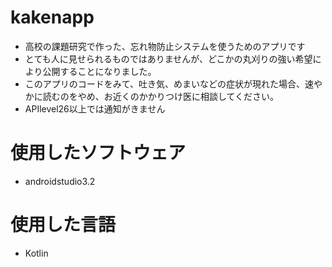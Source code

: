 # kakenapp
- 高校の課題研究で作った、忘れ物防止システムを使うためのアプリです
- とても人に見せられるものではありませんが、どこかの丸刈りの強い希望により公開することになりました。
- このアプリのコードをみて、吐き気、めまいなどの症状が現れた場合、速やかに読むのをやめ、お近くのかかりつけ医に相談してください。
- APIlevel26以上では通知がきません

# 使用したソフトウェア
- androidstudio3.2

# 使用した言語
- Kotlin
